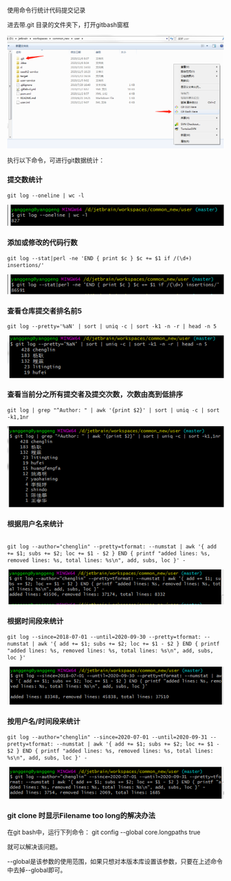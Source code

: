 使用命令行统计代码提交记录

进去带.git 目录的文件夹下，打开gitbash窗框

![image-20201106094504098](git使用.assets/image-20201106094504098.png)

执行以下命令，可进行git数据统计：

### 提交数统计

```shell
git log --oneline | wc -l
```

![image-20201106094717814](git使用.assets/image-20201106094717814.png)

### 添加或修改的代码行数

```shell
git log --stat|perl -ne 'END { print $c } $c += $1 if /(\d+) insertions/'
```

![image-20201106094723812](git使用.assets/image-20201106094723812.png)



### 查看仓库提交者排名前5

```shell
git log --pretty='%aN' | sort | uniq -c | sort -k1 -n -r | head -n 5
```

![image-20201106094812452](git使用.assets/image-20201106094812452.png)

### 查看当前分之所有提交者及提交次数，次数由高到低排序

```shell
git log | grep "^Author: " | awk '{print $2}' | sort | uniq -c | sort -k1,1nr
```

![image-20201106094948695](git使用.assets/image-20201106094948695.png)

### 根据用户名来统计

```shell

git log --author="chenglin" --pretty=tformat: --numstat | awk '{ add += $1; subs += $2; loc += $1 - $2 } END { printf "added lines: %s, removed lines: %s, total lines: %s\n", add, subs, loc }' -

```

![image-20201106095227214](git使用.assets/image-20201106095227214.png)



### 根据时间段来统计

```shell
git log --since=2018-07-01 --until=2020-09-30 --pretty=tformat: --numstat | awk '{ add += $1; subs += $2; loc += $1 - $2 } END { printf "added lines: %s, removed lines: %s, total lines: %s\n", add, subs, loc }'

```

![image-20201106095344492](git使用.assets/image-20201106095344492.png)



### 按用户名/时间段来统计

```shell
git log --author="chenglin" --since=2020-07-01 --until=2020-09-31 --pretty=tformat: --numstat | awk '{ add += $1; subs += $2; loc += $1 - $2 } END { printf "added lines: %s, removed lines: %s, total lines: %s\n", add, subs, loc }' -

```

![image-20201106095555331](git使用.assets/image-20201106095555331.png)





### git clone 时显示Filename too long的解决办法

在git bash中，运行下列命令： git config --global core.longpaths true

就可以解决该问题。

--global是该参数的使用范围，如果只想对本版本库设置该参数，只要在上述命令中去掉--global即可。